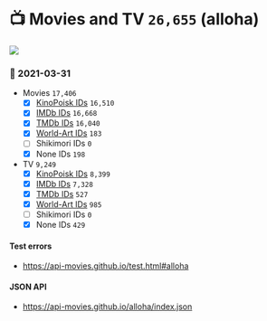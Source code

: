 # :tv: Movies and TV `26,655` (alloha)

<a href="https://API-Movies.github.io"><img src="https://API-Movies.github.io/banner.png?cache"></a>

### :date: 2021-03-31
- Movies `17,406`
  - [x] <a href="https://API-Movies.github.io/alloha/movie_kinopoisk_ids.json">KinoPoisk IDs</a> `16,510`
  - [x] <a href="https://API-Movies.github.io/alloha/movie_imdb_ids.json">IMDb IDs</a> `16,668`
  - [x] <a href="https://API-Movies.github.io/alloha/movie_tmdb_ids.json">TMDb IDs</a> `16,040`
  - [x] <a href="https://API-Movies.github.io/alloha/movie_world_art_ids.json">World-Art IDs</a> `183`
  - [ ] Shikimori IDs `0`
  - [x] None IDs `198`
- TV `9,249`
  - [x] <a href="https://API-Movies.github.io/alloha/tv_kinopoisk_ids.json">KinoPoisk IDs</a> `8,399`
  - [x] <a href="https://API-Movies.github.io/alloha/tv_imdb_ids.json">IMDb IDs</a> `7,328`
  - [x] <a href="https://API-Movies.github.io/alloha/tv_tmdb_ids.json">TMDb IDs</a> `527`
  - [x] <a href="https://API-Movies.github.io/alloha/tv_world_art_ids.json">World-Art IDs</a> `985`
  - [ ] Shikimori IDs `0`
  - [x] None IDs `429`
#### Test errors
- <a href='https://api-movies.github.io/test.html#alloha'>https://api-movies.github.io/test.html#alloha</a>
#### JSON API
- <a href='https://api-movies.github.io/alloha/index.json'>https://api-movies.github.io/alloha/index.json</a>

